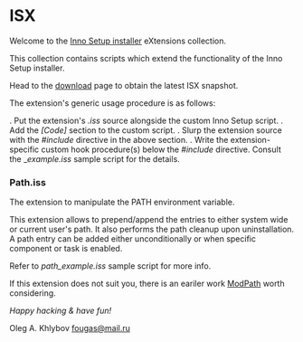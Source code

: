 # ISX #

Welcome to the [Inno Setup installer](http://www.jrsoftware.org/isinfo.php) eXtensions collection.

This collection contains scripts which extend the functionality of the Inno Setup installer.

Head to the [download](https://bitbucket.org/fougas/isx/downloads) page to obtain the latest ISX snapshot.

The extension's generic usage procedure is as follows:

. Put the extension's _.iss_ source alongside the custom Inno Setup script.
. Add the _[Code]_ section to the custom script.
. Slurp the extension source with the _#include_ directive in the above section.
. Write the extension-specific custom hook procedure(s) below the _#include_ directive. Consult the _<extension>_example.iss_ sample script for the details.

### Path.iss ###

The extension to manipulate the PATH environment variable.

This extension allows to prepend/append the entries to either system wide or current user's path.
It also performs the path cleanup upon uninstallation.
A path entry can be added either unconditionally or when specific component or task is enabled.

Refer to _path_example.iss_ sample script for more info.

If this extension does not suit you, there is an eariler work [ModPath](http://www.legroom.net/software/modpath) worth considering.



_Happy hacking & have fun!_

Oleg A. Khlybov <fougas@mail.ru>